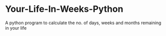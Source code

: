# Your-Life-In-Weeks-Python
 A python program to calculate the no. of days, weeks and months remaining in your life
